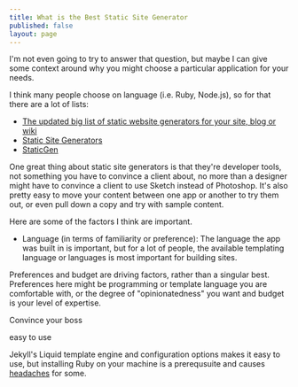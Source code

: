 ```yaml
---
title: What is the Best Static Site Generator
published: false
layout: page
---
```


I'm not even going to try to answer that question, but maybe I can give some context around why you might choose a particular application for your needs. 

I think many people choose on language (i.e. Ruby, Node.js), so for that there are a lot of lists:

- [The updated big list of static website generators for your site, blog or wiki](http://blog.iwantmyname.com/2014/05/the-updated-big-list-of-static-website-generators-for-your-site-blog-or-wiki.html)
- [Static Site Generators](http://staticsitegenerators.net/)
- [StaticGen](http://www.staticgen.com/)

One great thing about static site generators is that they're developer tools, not something you have to convince a client about, no more than a designer might have to convince a client to use Sketch instead of Photoshop. It's also pretty easy to move your content between one app or another to try them out, or even pull down a copy and try with sample content. 

Here are some of the factors I think are important.

- Language (in terms of familiarity or preference): The language the app was built in is important, but for a lot of people, the available templating language or languages is most important for building sites. 








Preferences and budget are driving factors, rather than a singular best. Preferences here might be programming or template language you are comfortable with, or the degree of "opinionatedness" you want and budget is your level of expertise.

Convince your boss

easy to use

Jekyll's Liquid template engine and configuration options makes it easy to use, but installing Ruby on your machine is a prerequsuite and causes [headaches](https://github.com/jekyll/jekyll/search?q=installing&type=Issues&utf8=%E2%9C%93) for some.